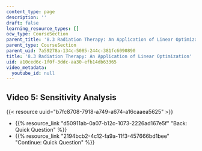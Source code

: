 ```yaml
---
content_type: page
description: ''
draft: false
learning_resource_types: []
ocw_type: CourseSection
parent_title: '8.3 Radiation Therapy: An Application of Linear Optimization '
parent_type: CourseSection
parent_uid: 7a59278a-134c-5085-244c-381fc6090890
title: '8.3 Radiation Therapy: An Application of Linear Optimization'
uid: a10ced6c-1f0f-3ddc-aa30-efb14db63365
video_metadata:
  youtube_id: null
---
```

## Video 5: Sensitivity Analysis

{{< resource uuid="b7fc8708-7918-a749-a674-a16caaea5625" >}}

- {{% resource_link "d50911ab-0a07-b12c-1073-2226ad167e5f" "Back: Quick Question" %}}
- {{% resource_link "2194bcb2-4c12-fa9a-11f3-457666bd1bee" "Continue: Quick Question" %}}